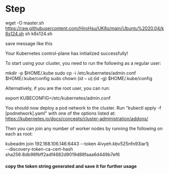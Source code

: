 # Step
wget -O master.sh https://raw.githubusercontent.com/HiroHsu/UK8s/main/Ubuntu%2020.04/k8s124.sh
sh k8s124.sh



save message like this

Your Kubernetes control-plane has initialized successfully!

To start using your cluster, you need to run the following as a regular user:

  mkdir -p $HOME/.kube
  sudo cp -i /etc/kubernetes/admin.conf $HOME/.kube/config
  sudo chown $(id -u):$(id -g) $HOME/.kube/config

Alternatively, if you are the root user, you can run:

  export KUBECONFIG=/etc/kubernetes/admin.conf

You should now deploy a pod network to the cluster.
Run "kubectl apply -f [podnetwork].yaml" with one of the options listed at:
  https://kubernetes.io/docs/concepts/cluster-administration/addons/

Then you can join any number of worker nodes by running the following on each as root:

kubeadm join 192.168.106.146:6443 --token 4ivyeh.kbv525nfn93iar1j \
        --discovery-token-ca-cert-hash sha256:8db98fbff2adf4682d9019d88faaa6d449b7ef6

#### copy the token string generated and save it for further usage




